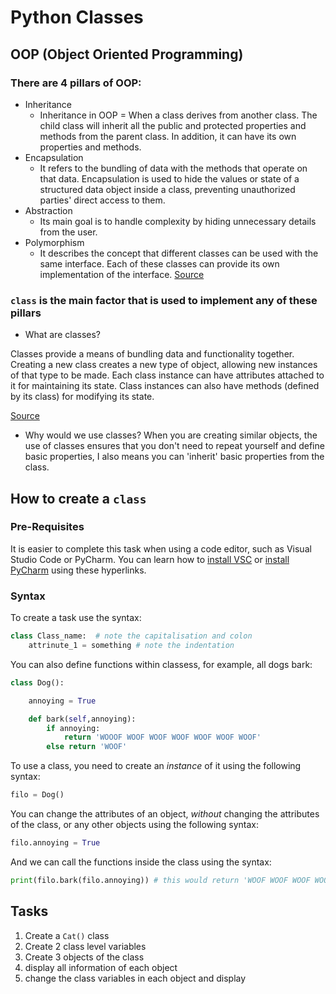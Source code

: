 # Python Classes 
## OOP (Object Oriented Programming)
### There are 4 pillars of OOP:
- Inheritance
    - Inheritance in OOP = When a class derives from another class. The child class will inherit all the public and protected properties and methods from the parent class. In addition, it can have its own properties and methods.
- Encapsulation
    -  It refers to the bundling of data with the methods that operate on that data. Encapsulation is used to hide the values or state of a structured data object inside a class, preventing unauthorized parties' direct access to them.
- Abstraction
    - Its main goal is to handle complexity by hiding unnecessary details from the user.
- Polymorphism
    - It describes the concept that different classes can be used with the same interface. Each of these classes can provide its own implementation of the interface. [Source](https://stackify.com/oop-concept-polymorphism/#:~:text=Polymorphism%20is%20one%20of%20the,with%20different%20sets%20of%20parameters.)

### ``class`` is the main factor that is used to implement any of these pillars
- What are classes? 

Classes provide a means of bundling data and functionality together. Creating a new class creates a new type of object, allowing new instances of that type to be made. Each class instance can have attributes attached to it for maintaining its state. Class instances can also have methods (defined by its class) for modifying its state.

[Source](https://docs.python.org/3/tutorial/classes.html)

- Why would we use classes? 
When you are creating similar objects, the use of classes ensures that you don't need to repeat yourself and define basic properties, I also means you can 'inherit' basic properties from the class. 

## How to create a `class` 

### Pre-Requisites 
It is easier to complete this task when using a code editor, such as Visual Studio Code or PyCharm. You can learn how to [install VSC](https://docs.microsoft.com/en-us/visualstudio/install/install-visual-studio?view=vs-2019) or [install PyCharm](https://www.jetbrains.com/help/pycharm/quick-start-guide.html) using these hyperlinks. 

### Syntax
To create a task use the syntax:
```python
class Class_name:  # note the capitalisation and colon
    attrinute_1 = something # note the indentation
```
You can also define functions within classess, for example, all dogs bark:

```python
class Dog():

    annoying = True

    def bark(self,annoying):
        if annoying:
            return 'WOOOF WOOF WOOF WOOF WOOF WOOF WOOF'
        else return 'WOOF' 
```
To use a class, you need to create an *instance* of it using the following syntax:
```python
filo = Dog()
```

You can change the attributes of an object, *without* changing the attributes of the class, or any other objects using the following syntax:

```python
filo.annoying = True
```

And we can call the functions inside the class using the syntax:
```python
print(filo.bark(filo.annoying)) # this would return 'WOOF WOOF WOOF WOOF' 
```
## Tasks
1. Create a `Cat()` class
2. Create 2 class level variables
3. Create 3 objects of the class
4. display all information of each object
5. change the class variables in each object and display